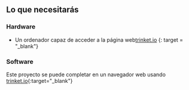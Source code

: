 ## Lo que necesitarás

### Hardware

+ Un ordenador capaz de acceder a la página web[trinket.io](https://trinket.io) {: target = "_blank"}

### Software

Este proyecto se puede completar en un navegador web usando [trinket.io](https://trinket.io){:target="_blank"}